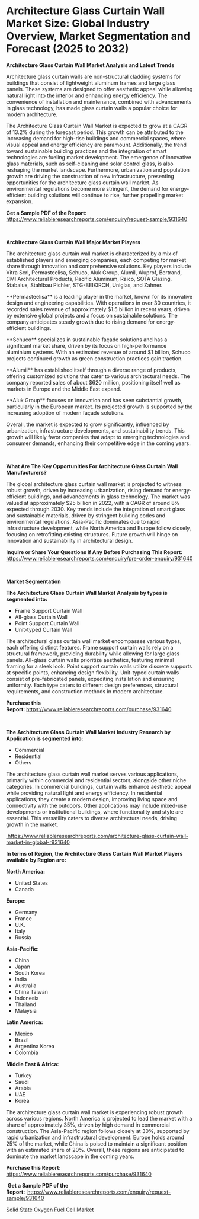 <p><h1>Architecture Glass Curtain Wall Market Size: Global Industry Overview, Market Segmentation and Forecast (2025 to 2032)</h1></p><p><strong>Architecture Glass Curtain Wall Market Analysis and Latest Trends</strong></p>
<p><p>Architecture glass curtain walls are non-structural cladding systems for buildings that consist of lightweight aluminum frames and large glass panels. These systems are designed to offer aesthetic appeal while allowing natural light into the interior and enhancing energy efficiency. The convenience of installation and maintenance, combined with advancements in glass technology, has made glass curtain walls a popular choice for modern architecture.</p><p>The Architecture Glass Curtain Wall Market is expected to grow at a CAGR of 13.2% during the forecast period. This growth can be attributed to the increasing demand for high-rise buildings and commercial spaces, where visual appeal and energy efficiency are paramount. Additionally, the trend toward sustainable building practices and the integration of smart technologies are fueling market development. The emergence of innovative glass materials, such as self-cleaning and solar control glass, is also reshaping the market landscape. Furthermore, urbanization and population growth are driving the construction of new infrastructure, presenting opportunities for the architecture glass curtain wall market. As environmental regulations become more stringent, the demand for energy-efficient building solutions will continue to rise, further propelling market expansion.</p></p>
<p><strong>Get a Sample PDF of the Report:&nbsp;</strong> <a href="https://www.reliableresearchreports.com/enquiry/request-sample/931640?utm_campaign=3063&utm_medium=2&utm_source=Github&utm_content=ia&utm_term=21032025&utm_id=architecture-glass-curtain-wall">https://www.reliableresearchreports.com/enquiry/request-sample/931640</a></p>
<p>&nbsp;</p>
<p><strong>Architecture Glass Curtain Wall Major Market Players</strong></p>
<p><p>The architecture glass curtain wall market is characterized by a mix of established players and emerging companies, each competing for market share through innovation and comprehensive solutions. Key players include Vitra Scrl, Permasteelisa, Schuco, Aluk Group, Alumil, Aluprof, Bertrand, CMI Architectural Products, Pacific Aluminum, Raico, SOTA Glazing, Stabalux, Stahlbau Pichler, STG-BEIKIRCH, Uniglas, and Zahner.</p><p>**Permasteelisa** is a leading player in the market, known for its innovative design and engineering capabilities. With operations in over 30 countries, it recorded sales revenue of approximately $1.5 billion in recent years, driven by extensive global projects and a focus on sustainable solutions. The company anticipates steady growth due to rising demand for energy-efficient buildings.</p><p>**Schuco** specializes in sustainable façade solutions and has a significant market share, driven by its focus on high-performance aluminium systems. With an estimated revenue of around $1 billion, Schuco projects continued growth as green construction practices gain traction.</p><p>**Alumil** has established itself through a diverse range of products, offering customized solutions that cater to various architectural needs. The company reported sales of about $620 million, positioning itself well as markets in Europe and the Middle East expand.</p><p>**Aluk Group** focuses on innovation and has seen substantial growth, particularly in the European market. Its projected growth is supported by the increasing adoption of modern façade solutions.</p><p>Overall, the market is expected to grow significantly, influenced by urbanization, infrastructure developments, and sustainability trends. This growth will likely favor companies that adapt to emerging technologies and consumer demands, enhancing their competitive edge in the coming years.</p></p>
<p>&nbsp;</p>
<p><strong>What Are The Key Opportunities For Architecture Glass Curtain Wall Manufacturers?</strong></p>
<p><p>The global architecture glass curtain wall market is projected to witness robust growth, driven by increasing urbanization, rising demand for energy-efficient buildings, and advancements in glass technology. The market was valued at approximately $25 billion in 2022, with a CAGR of around 8% expected through 2030. Key trends include the integration of smart glass and sustainable materials, driven by stringent building codes and environmental regulations. Asia-Pacific dominates due to rapid infrastructure development, while North America and Europe follow closely, focusing on retrofitting existing structures. Future growth will hinge on innovation and sustainability in architectural design.</p></p>
<p><strong>Inquire or Share Your Questions If Any Before Purchasing This Report:</strong> <a href="https://www.reliableresearchreports.com/enquiry/pre-order-enquiry/931640?utm_campaign=3063&utm_medium=2&utm_source=Github&utm_content=ia&utm_term=21032025&utm_id=architecture-glass-curtain-wall">https://www.reliableresearchreports.com/enquiry/pre-order-enquiry/931640</a></p>
<p>&nbsp;</p>
<p><strong>Market Segmentation</strong></p>
<p><strong>The Architecture Glass Curtain Wall Market Analysis by types is segmented into:</strong></p>
<p><ul><li>Frame Support Curtain Wall</li><li>All-glass Curtain Wall</li><li>Point Support Curtain Wall</li><li>Unit-typed Curtain Wall</li></ul></p>
<p><p>The architectural glass curtain wall market encompasses various types, each offering distinct features. Frame support curtain walls rely on a structural framework, providing durability while allowing for large glass panels. All-glass curtain walls prioritize aesthetics, featuring minimal framing for a sleek look. Point support curtain walls utilize discrete supports at specific points, enhancing design flexibility. Unit-typed curtain walls consist of pre-fabricated panels, expediting installation and ensuring uniformity. Each type caters to different design preferences, structural requirements, and construction methods in modern architecture.</p></p>
<p><strong>Purchase this Report:&nbsp;</strong><a href="https://www.reliableresearchreports.com/purchase/931640?utm_campaign=3063&utm_medium=2&utm_source=Github&utm_content=ia&utm_term=21032025&utm_id=architecture-glass-curtain-wall">https://www.reliableresearchreports.com/purchase/931640</a></p>
<p>&nbsp;</p>
<p><strong>The Architecture Glass Curtain Wall Market Industry Research by Application is segmented into:</strong></p>
<p><ul><li>Commercial</li><li>Residential</li><li>Others</li></ul></p>
<p><p>The architecture glass curtain wall market serves various applications, primarily within commercial and residential sectors, alongside other niche categories. In commercial buildings, curtain walls enhance aesthetic appeal while providing natural light and energy efficiency. In residential applications, they create a modern design, improving living space and connectivity with the outdoors. Other applications may include mixed-use developments or institutional buildings, where functionality and style are essential. This versatility caters to diverse architectural needs, driving growth in the market.</p></p>
<p><a href="https://www.reliableresearchreports.com/architecture-glass-curtain-wall-market-in-global-r931640?utm_campaign=3063&utm_medium=2&utm_source=Github&utm_content=ia&utm_term=21032025&utm_id=architecture-glass-curtain-wall">&nbsp;https://www.reliableresearchreports.com/architecture-glass-curtain-wall-market-in-global-r931640</a></p>
<p><strong>In terms of Region, the Architecture Glass Curtain Wall Market Players available by Region are:</strong></p>
<p>
    <p> <strong> North America: </strong>
        <ul>
            <li>United States</li>
            <li>Canada</li>
        </ul>
        </p> 
    <p> <strong> Europe: </strong>
        <ul>
            <li>Germany</li>
            <li>France</li>
            <li>U.K.</li>
            <li>Italy</li>
            <li>Russia</li>
        </ul>
        </p> 
    <p> <strong> Asia-Pacific: </strong>
        <ul>
            <li>China</li>
            <li>Japan</li>
            <li>South Korea</li>
            <li>India</li>
            <li>Australia</li>
            <li>China Taiwan</li>
            <li>Indonesia</li>
            <li>Thailand</li>
            <li>Malaysia</li>
        </ul>
        </p> 
    <p> <strong> Latin America: </strong>
        <ul>
            <li>Mexico</li>
            <li>Brazil</li>
            <li>Argentina Korea</li>
            <li>Colombia</li>
        </ul>
        </p> 
    <p> <strong> Middle East & Africa: </strong>
        <ul>
            <li>Turkey</li>
            <li>Saudi</li>
            <li>Arabia</li>
            <li>UAE</li>
            <li>Korea</li>
        </ul>
    </p>
    </p>
<p><p>The architecture glass curtain wall market is experiencing robust growth across various regions. North America is projected to lead the market with a share of approximately 35%, driven by high demand in commercial construction. The Asia-Pacific region follows closely at 30%, supported by rapid urbanization and infrastructural development. Europe holds around 25% of the market, while China is poised to maintain a significant position with an estimated share of 20%. Overall, these regions are anticipated to dominate the market landscape in the coming years.</p></p>
<p><strong>Purchase this Report: </strong><a href="https://www.reliableresearchreports.com/purchase/931640?utm_campaign=3063&utm_medium=2&utm_source=Github&utm_content=ia&utm_term=21032025&utm_id=architecture-glass-curtain-wall">https://www.reliableresearchreports.com/purchase/931640</a></p>
<p>&nbsp;<strong>Get a Sample PDF of the Report:&nbsp;&nbsp;</strong><a href="https://www.reliableresearchreports.com/enquiry/request-sample/931640?utm_campaign=3063&utm_medium=2&utm_source=Github&utm_content=ia&utm_term=21032025&utm_id=architecture-glass-curtain-wall">https://www.reliableresearchreports.com/enquiry/request-sample/931640</a></p>
<p><strong></strong></p>
<p><p><a href="https://github.com/jhamygunler/Market-Research-Report-List-1/blob/main/solid-state-oxygen-fuel-cell-market.md?utm_campaign=3063&utm_medium=2&utm_source=Github&utm_content=ia&utm_term=21032025&utm_id=architecture-glass-curtain-wall">Solid State Oxygen Fuel Cell Market</a></p></p>